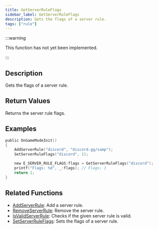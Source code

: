 ```yaml
---
title: GetServerRuleFlags
sidebar_label: GetServerRuleFlags
description: Gets the flags of a server rule.
tags: ["rule"]
---
```


<VersionWarn version='omp v1.1.0.2612' />

:::warning

This function has not yet been implemented.

:::

## Description

Gets the flags of a server rule.

## Return Values

Returns the server rule flags.

## Examples

```c
public OnGameModeInit()
{
    AddServerRule("discord", "discord.gg/samp");
    SetServerRuleFlags("discord", 1);

    new E_SERVER_RULE_FLAGS:flags = GetServerRuleFlags("discord");
    printf("Flags: %d", _:flags); // Flags: 1
    return 1;
}
```

## Related Functions

- [AddServerRule](AddServerRule): Add a server rule.
- [RemoveServerRule](RemoveServerRule): Remove the server rule.
- [IsValidServerRule](IsValidServerRule): Checks if the given server rule is valid.
- [SetServerRuleFlags](SetServerRuleFlags): Sets the flags of a server rule.
